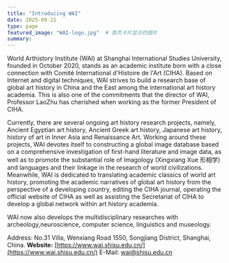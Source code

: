 ```yaml
---
title: "Introducing WAI"
date: 2025-09-21
type: page
featured_image: "WAI-logo.jpg"  # 首页卡片显示的图片
summary: 
---
```


World Arthistory Institute (WAI) at Shanghai International Studies University, founded in October 2020, stands as an academic institute born with a close connection with Comité International d'Histoire de l'Art (CIHA). Based on Internet and digital techniques, WAI strives to build a research base of global art history in China and the East among the international art history academia. This is also one of the commitments that the director of WAI, Professor LaoZhu has cherished when working as the former President of CIHA. 

Currently, there are several ongoing art history research projects, namely, Ancient Egyptian art history, Ancient Greek art history, Japanese art history, history of art in Inner Asia and Renaissance Art. Working around these projects, WAI devotes itself to constructing a global image database based on a comprehensive investigation of first-hand literature and image data, as well as to promote the substantial role of Imagology (Xingxiang Xue 形相学) and languages and their linkage in the research of world civilizations. Meanwhile, WAI is dedicated to translating academic classics of world art history, promoting the academic narratives of global art history from the perspective of a developing country, editing the CIHA journal, operating the official website of CIHA as well as assisting the Secretariat of CIHA to develop a global network within art history academia. 

WAI now also develops the multidisciplinary researches with archeology,neuroscience, computer science, linguistics and museology.

Address: No.31 Villa, Wenxiang Road 1550, Songjiang District, Shanghai, China.
**Website:** [https://www.wai.shisu.edu.cn/](https://www.wai.shisu.edu.cn/)
E-Mail: wai@shisu.edu.cn
